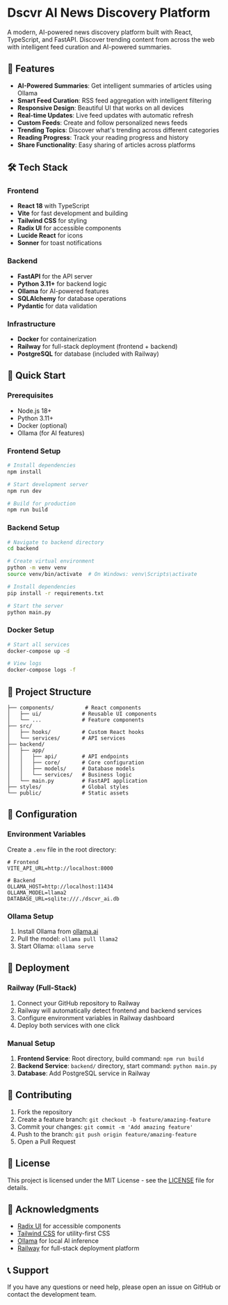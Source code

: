 # Dscvr AI News Discovery Platform

A modern, AI-powered news discovery platform built with React, TypeScript, and FastAPI. Discover trending content from across the web with intelligent feed curation and AI-powered summaries.

## 🚀 Features

- **AI-Powered Summaries**: Get intelligent summaries of articles using Ollama
- **Smart Feed Curation**: RSS feed aggregation with intelligent filtering
- **Responsive Design**: Beautiful UI that works on all devices
- **Real-time Updates**: Live feed updates with automatic refresh
- **Custom Feeds**: Create and follow personalized news feeds
- **Trending Topics**: Discover what's trending across different categories
- **Reading Progress**: Track your reading progress and history
- **Share Functionality**: Easy sharing of articles across platforms

## 🛠️ Tech Stack

### Frontend
- **React 18** with TypeScript
- **Vite** for fast development and building
- **Tailwind CSS** for styling
- **Radix UI** for accessible components
- **Lucide React** for icons
- **Sonner** for toast notifications

### Backend
- **FastAPI** for the API server
- **Python 3.11+** for backend logic
- **Ollama** for AI-powered features
- **SQLAlchemy** for database operations
- **Pydantic** for data validation

### Infrastructure
- **Docker** for containerization
- **Railway** for full-stack deployment (frontend + backend)
- **PostgreSQL** for database (included with Railway)

## 🚀 Quick Start

### Prerequisites
- Node.js 18+ 
- Python 3.11+
- Docker (optional)
- Ollama (for AI features)

### Frontend Setup
```bash
# Install dependencies
npm install

# Start development server
npm run dev

# Build for production
npm run build
```

### Backend Setup
```bash
# Navigate to backend directory
cd backend

# Create virtual environment
python -m venv venv
source venv/bin/activate  # On Windows: venv\Scripts\activate

# Install dependencies
pip install -r requirements.txt

# Start the server
python main.py
```

### Docker Setup
```bash
# Start all services
docker-compose up -d

# View logs
docker-compose logs -f
```

## 📁 Project Structure

```
├── components/          # React components
│   ├── ui/             # Reusable UI components
│   └── ...             # Feature components
├── src/
│   ├── hooks/          # Custom React hooks
│   └── services/       # API services
├── backend/
│   ├── app/
│   │   ├── api/        # API endpoints
│   │   ├── core/       # Core configuration
│   │   ├── models/     # Database models
│   │   └── services/   # Business logic
│   └── main.py         # FastAPI application
├── styles/             # Global styles
└── public/             # Static assets
```

## 🔧 Configuration

### Environment Variables

Create a `.env` file in the root directory:

```env
# Frontend
VITE_API_URL=http://localhost:8000

# Backend
OLLAMA_HOST=http://localhost:11434
OLLAMA_MODEL=llama2
DATABASE_URL=sqlite:///./dscvr_ai.db
```

### Ollama Setup

1. Install Ollama from [ollama.ai](https://ollama.ai)
2. Pull the model: `ollama pull llama2`
3. Start Ollama: `ollama serve`

## 🚀 Deployment

### Railway (Full-Stack)
1. Connect your GitHub repository to Railway
2. Railway will automatically detect frontend and backend services
3. Configure environment variables in Railway dashboard
4. Deploy both services with one click

### Manual Setup
1. **Frontend Service**: Root directory, build command: `npm run build`
2. **Backend Service**: `backend/` directory, start command: `python main.py`
3. **Database**: Add PostgreSQL service in Railway

## 🤝 Contributing

1. Fork the repository
2. Create a feature branch: `git checkout -b feature/amazing-feature`
3. Commit your changes: `git commit -m 'Add amazing feature'`
4. Push to the branch: `git push origin feature/amazing-feature`
5. Open a Pull Request

## 📝 License

This project is licensed under the MIT License - see the [LICENSE](LICENSE) file for details.

## 🙏 Acknowledgments

- [Radix UI](https://www.radix-ui.com/) for accessible components
- [Tailwind CSS](https://tailwindcss.com/) for utility-first CSS
- [Ollama](https://ollama.ai/) for local AI inference
- [Railway](https://railway.app/) for full-stack deployment platform

## 📞 Support

If you have any questions or need help, please open an issue on GitHub or contact the development team.
